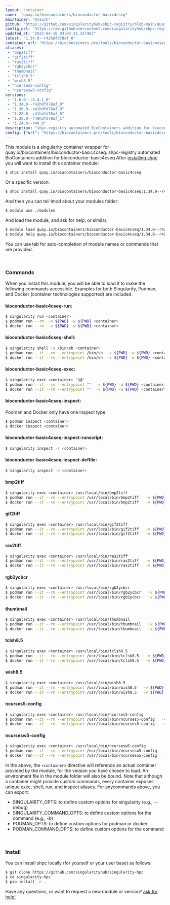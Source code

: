 ```yaml
---
layout: container
name:  "quay.io/biocontainers/bioconductor-basic4cseq"
maintainer: "@vsoch"
github: "https://github.com/singularityhub/shpc-registry/blob/main/quay.io/biocontainers/bioconductor-basic4cseq/container.yaml"
config_url: "https://raw.githubusercontent.com/singularityhub/shpc-registry/main/quay.io/biocontainers/bioconductor-basic4cseq/container.yaml"
updated_at: "2023-04-10 03:04:31.317462"
latest: "1.34.0--r42hdfd78af_0"
container_url: "https://biocontainers.pro/tools/bioconductor-basic4cseq"
aliases:
 - "bmp2tiff"
 - "gif2tiff"
 - "ras2tiff"
 - "rgb2ycbcr"
 - "thumbnail"
 - "tclsh8.5"
 - "wish8.5"
 - "ncurses5-config"
 - "ncursesw5-config"
versions:
 - "1.6.0--r3.4.1_0"
 - "1.34.0--r42hdfd78af_0"
 - "1.30.0--r41hdfd78af_0"
 - "1.28.0--r41hdfd78af_0"
 - "1.26.0--r40hdfd78af_1"
 - "1.24.0--r40_0"
description: "shpc-registry automated BioContainers addition for bioconductor-basic4cseq"
config: {"url": "https://biocontainers.pro/tools/bioconductor-basic4cseq", "maintainer": "@vsoch", "description": "shpc-registry automated BioContainers addition for bioconductor-basic4cseq", "latest": {"1.34.0--r42hdfd78af_0": "sha256:03a18eaa7c3989dcdfce04d7f07c0dcededa711bff48e8f805f32eda977b1f45"}, "tags": {"1.6.0--r3.4.1_0": "sha256:d657b95b2ed78da7074f49bf72662ac5c84550792cc9fd03f786f52877b94dba", "1.34.0--r42hdfd78af_0": "sha256:03a18eaa7c3989dcdfce04d7f07c0dcededa711bff48e8f805f32eda977b1f45", "1.30.0--r41hdfd78af_0": "sha256:31d2cdee4083acddc9c6d126ea26233d7dca628e90d888a5e213a76e4e76ef0e", "1.28.0--r41hdfd78af_0": "sha256:50315779e2114a96045b198e8dfa4f7bc8ba264187d66963390431f54f3e2977", "1.26.0--r40hdfd78af_1": "sha256:d9e4e2f963402cd9b034656ae2b9cf0576d1b2507d4857408fca0aef3b59f921", "1.24.0--r40_0": "sha256:ecce0dca9f21e5da49fe1ce717e213fde39dceb825fe94f3db8afa6c1d0a7abe"}, "docker": "quay.io/biocontainers/bioconductor-basic4cseq", "aliases": {"bmp2tiff": "/usr/local/bin/bmp2tiff", "gif2tiff": "/usr/local/bin/gif2tiff", "ras2tiff": "/usr/local/bin/ras2tiff", "rgb2ycbcr": "/usr/local/bin/rgb2ycbcr", "thumbnail": "/usr/local/bin/thumbnail", "tclsh8.5": "/usr/local/bin/tclsh8.5", "wish8.5": "/usr/local/bin/wish8.5", "ncurses5-config": "/usr/local/bin/ncurses5-config", "ncursesw5-config": "/usr/local/bin/ncursesw5-config"}}
---
```


This module is a singularity container wrapper for quay.io/biocontainers/bioconductor-basic4cseq.
shpc-registry automated BioContainers addition for bioconductor-basic4cseq
After [installing shpc](#install) you will want to install this container module:


```bash
$ shpc install quay.io/biocontainers/bioconductor-basic4cseq
```

Or a specific version:

```bash
$ shpc install quay.io/biocontainers/bioconductor-basic4cseq:1.34.0--r42hdfd78af_0
```

And then you can tell lmod about your modules folder:

```bash
$ module use ./modules
```

And load the module, and ask for help, or similar.

```bash
$ module load quay.io/biocontainers/bioconductor-basic4cseq/1.34.0--r42hdfd78af_0
$ module help quay.io/biocontainers/bioconductor-basic4cseq/1.34.0--r42hdfd78af_0
```

You can use tab for auto-completion of module names or commands that are provided.

<br>

### Commands

When you install this module, you will be able to load it to make the following commands accessible.
Examples for both Singularity, Podman, and Docker (container technologies supported) are included.

#### bioconductor-basic4cseq-run:

```bash
$ singularity run <container>
$ podman run --rm  -v ${PWD} -w ${PWD} <container>
$ docker run --rm  -v ${PWD} -w ${PWD} <container>
```

#### bioconductor-basic4cseq-shell:

```bash
$ singularity shell -s /bin/sh <container>
$ podman run --it --rm --entrypoint /bin/sh  -v ${PWD} -w ${PWD} <container>
$ docker run --it --rm --entrypoint /bin/sh  -v ${PWD} -w ${PWD} <container>
```

#### bioconductor-basic4cseq-exec:

```bash
$ singularity exec <container> "$@"
$ podman run --it --rm --entrypoint ""  -v ${PWD} -w ${PWD} <container> "$@"
$ docker run --it --rm --entrypoint ""  -v ${PWD} -w ${PWD} <container> "$@"
```

#### bioconductor-basic4cseq-inspect:

Podman and Docker only have one inspect type.

```bash
$ podman inspect <container>
$ docker inspect <container>
```

#### bioconductor-basic4cseq-inspect-runscript:

```bash
$ singularity inspect -r <container>
```

#### bioconductor-basic4cseq-inspect-deffile:

```bash
$ singularity inspect -d <container>
```


#### bmp2tiff

```bash
$ singularity exec <container> /usr/local/bin/bmp2tiff
$ podman run --it --rm --entrypoint /usr/local/bin/bmp2tiff   -v ${PWD} -w ${PWD} <container> -c " $@"
$ docker run --it --rm --entrypoint /usr/local/bin/bmp2tiff   -v ${PWD} -w ${PWD} <container> -c " $@"
```


#### gif2tiff

```bash
$ singularity exec <container> /usr/local/bin/gif2tiff
$ podman run --it --rm --entrypoint /usr/local/bin/gif2tiff   -v ${PWD} -w ${PWD} <container> -c " $@"
$ docker run --it --rm --entrypoint /usr/local/bin/gif2tiff   -v ${PWD} -w ${PWD} <container> -c " $@"
```


#### ras2tiff

```bash
$ singularity exec <container> /usr/local/bin/ras2tiff
$ podman run --it --rm --entrypoint /usr/local/bin/ras2tiff   -v ${PWD} -w ${PWD} <container> -c " $@"
$ docker run --it --rm --entrypoint /usr/local/bin/ras2tiff   -v ${PWD} -w ${PWD} <container> -c " $@"
```


#### rgb2ycbcr

```bash
$ singularity exec <container> /usr/local/bin/rgb2ycbcr
$ podman run --it --rm --entrypoint /usr/local/bin/rgb2ycbcr   -v ${PWD} -w ${PWD} <container> -c " $@"
$ docker run --it --rm --entrypoint /usr/local/bin/rgb2ycbcr   -v ${PWD} -w ${PWD} <container> -c " $@"
```


#### thumbnail

```bash
$ singularity exec <container> /usr/local/bin/thumbnail
$ podman run --it --rm --entrypoint /usr/local/bin/thumbnail   -v ${PWD} -w ${PWD} <container> -c " $@"
$ docker run --it --rm --entrypoint /usr/local/bin/thumbnail   -v ${PWD} -w ${PWD} <container> -c " $@"
```


#### tclsh8.5

```bash
$ singularity exec <container> /usr/local/bin/tclsh8.5
$ podman run --it --rm --entrypoint /usr/local/bin/tclsh8.5   -v ${PWD} -w ${PWD} <container> -c " $@"
$ docker run --it --rm --entrypoint /usr/local/bin/tclsh8.5   -v ${PWD} -w ${PWD} <container> -c " $@"
```


#### wish8.5

```bash
$ singularity exec <container> /usr/local/bin/wish8.5
$ podman run --it --rm --entrypoint /usr/local/bin/wish8.5   -v ${PWD} -w ${PWD} <container> -c " $@"
$ docker run --it --rm --entrypoint /usr/local/bin/wish8.5   -v ${PWD} -w ${PWD} <container> -c " $@"
```


#### ncurses5-config

```bash
$ singularity exec <container> /usr/local/bin/ncurses5-config
$ podman run --it --rm --entrypoint /usr/local/bin/ncurses5-config   -v ${PWD} -w ${PWD} <container> -c " $@"
$ docker run --it --rm --entrypoint /usr/local/bin/ncurses5-config   -v ${PWD} -w ${PWD} <container> -c " $@"
```


#### ncursesw5-config

```bash
$ singularity exec <container> /usr/local/bin/ncursesw5-config
$ podman run --it --rm --entrypoint /usr/local/bin/ncursesw5-config   -v ${PWD} -w ${PWD} <container> -c " $@"
$ docker run --it --rm --entrypoint /usr/local/bin/ncursesw5-config   -v ${PWD} -w ${PWD} <container> -c " $@"
```



In the above, the `<container>` directive will reference an actual container provided
by the module, for the version you have chosen to load. An environment file in the
module folder will also be bound. Note that although a container
might provide custom commands, every container exposes unique exec, shell, run, and
inspect aliases. For anycommands above, you can export:

 - SINGULARITY_OPTS: to define custom options for singularity (e.g., --debug)
 - SINGULARITY_COMMAND_OPTS: to define custom options for the command (e.g., -b)
 - PODMAN_OPTS: to define custom options for podman or docker
 - PODMAN_COMMAND_OPTS: to define custom options for the command

<br>

### Install

You can install shpc locally (for yourself or your user base) as follows:

```bash
$ git clone https://github.com/singularityhub/singularity-hpc
$ cd singularity-hpc
$ pip install -e .
```

Have any questions, or want to request a new module or version? [ask for help!](https://github.com/singularityhub/singularity-hpc/issues)